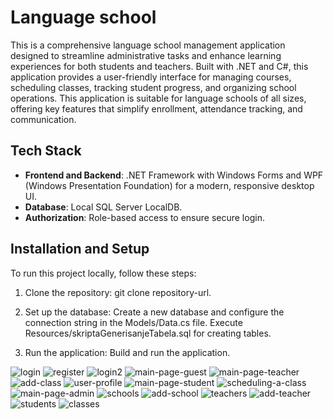 # Language school
This is a comprehensive language school management application designed to streamline administrative tasks and enhance learning experiences for both students and teachers. Built with .NET and C#, this application provides a user-friendly interface for managing courses, scheduling classes, tracking student progress, and organizing school operations. This application is suitable for language schools of all sizes, offering key features that simplify enrollment, attendance tracking, and communication.

## Tech Stack
- **Frontend and Backend**: .NET Framework with Windows Forms and WPF (Windows Presentation Foundation) for a modern, responsive desktop UI.
- **Database**: Local SQL Server LocalDB.
- **Authorization**: Role-based access to ensure secure login.

## Installation and Setup
To run this project locally, follow these steps:

1. Clone the repository:
   git clone repository-url.

2. Set up the database:
Create a new database and configure the connection string in the Models/Data.cs file.
Execute Resources/skriptaGenerisanjeTabela.sql for creating tables.

3. Run the application:
Build and run the application.

![login](assets/screenshots/prijava.png)
![register](assets/screenshots/registracija-studenta.png)
![login2](assets/screenshots/prijava2.png)
![main-page-guest](assets/screenshots/pocetna-stranica-gost.png)
![main-page-teacher](assets/screenshots/pocetna-stranica-profesor.png)
![add-class](assets/screenshots/dodavanje-casa.png)
![user-profile](assets/screenshots/profil-korisnika.png)
![main-page-student](assets/screenshots/pocetna-stranica-student.png)
![scheduling-a-class](assets/screenshots/zakazivanje-casa.png)
![main-page-admin](assets/screenshots/pocetna-stranica-admin.png)
![schools](assets/screenshots/skole.png)
![add-school](assets/screenshots/dodavanje-skole.png)
![teachers](assets/screenshots/profesori.png)
![add-teacher](assets/screenshots/dodavanje-profesora.png)
![students](assets/screenshots/studenti.png)
![classes](assets/screenshots/casovi.png)
